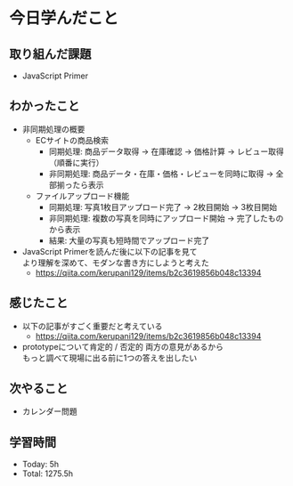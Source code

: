 # 今日学んだこと
## 取り組んだ課題
- JavaScript Primer
## わかったこと
- 非同期処理の概要
    -  ECサイトの商品検索
        - 同期処理: 商品データ取得 → 在庫確認 → 価格計算 → レビュー取得（順番に実行）
        - 非同期処理: 商品データ・在庫・価格・レビューを同時に取得 → 全部揃ったら表示
    - ファイルアップロード機能
        - 同期処理: 写真1枚目アップロード完了 → 2枚目開始 → 3枚目開始
        - 非同期処理: 複数の写真を同時にアップロード開始 → 完了したものから表示
        - 結果: 大量の写真も短時間でアップロード完了
- JavaScript Primerを読んだ後に以下の記事を見て<br>より理解を深めて、モダンな書き方にしようと考えた
    - https://qiita.com/kerupani129/items/b2c3619856b048c13394
## 感じたこと
- 以下の記事がすごく重要だと考えている
    - https://qiita.com/kerupani129/items/b2c3619856b048c13394
- prototypeについて肯定的 / 否定的 両方の意見があるから<br>もっと調べて現場に出る前に1つの答えを出したい
## 次やること
- カレンダー問題
## 学習時間
- Today: 5h
- Total: 1275.5h